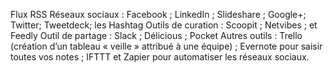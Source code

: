 Flux RSS
Réseaux sociaux : Facebook ; LinkedIn ; Slideshare ; Google+; Twitter; Tweetdeck; les Hashtag
Outils de curation : Scoopit ; Netvibes ; et Feedly
Outil de partage : Slack ; Délicious ; Pocket
Autres outils : Trello (création d’un tableau « veille » attribué à une équipe) ; Evernote pour saisir toutes vos notes ; IFTTT et Zapier pour automatiser les réseaux sociaux.
